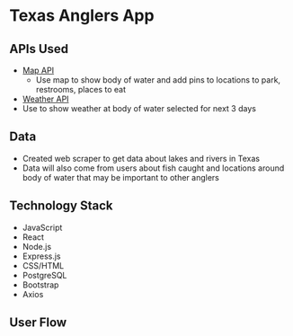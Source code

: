 # Texas Anglers App

<!-- Description of what the app does brief user flow -->

<!-- ## Deployed Site:
View the deployed app [here](https://coding-quiz-app-rb.herokuapp.com/signup). -->

## APIs Used

- [Map API](https://www.openstreetmap.org/)
  - Use map to show body of water and add pins to locations to park, restrooms, places to eat
- [Weather API](https://www.weatherapi.com/)
- Use to show weather at body of water selected for next 3 days

## Data

- Created web scraper to get data about lakes and rivers in Texas
- Data will also come from users about fish caught and locations around body of water that may be important to other anglers

## Technology Stack

- JavaScript
- React
- Node.js
- Express.js
- CSS/HTML
- PostgreSQL
- Bootstrap
- Axios

## User Flow

<!--
- When the user first goes to the home page they will see the signup page.
  ![Sign Up Page](./images/1-Signup.png)
- If the user already has an account they can click the link at the bottom of the page to go to the login screen
  ![Login Page](./images/1-Login.png)
- Once the user is logged in they will be taken to their user dashboard.
  ![User Dashboard](./images/1-Home-Page.png)
- Here the user can click the Take Quiz button to go to the page to create their quiz.
  ![Quiz Creation Page](./images/Quiz-Options.png)
- Once they have selected the category, number of questions and difficulty they will click start quiz and be taken to the quiz.
  ![Quiz](./images/Quiz.png)
- Once they have submitted the quiz they will be taken to the results page.
  ![Results Page](./images/Quiz-Results-Page.png)
- The user can also edit their information by clicking the Edit Profile in the top right corner. -->
